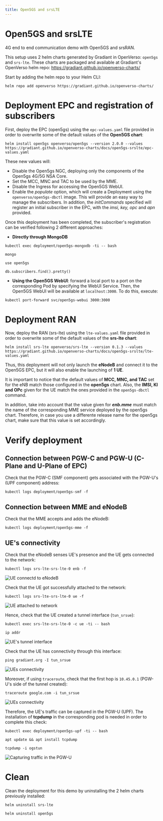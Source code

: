 ```yaml
---
title: Open5GS and srsLTE
--- 
```


# Open5GS and srsLTE 

4G end to end communication demo with Open5GS and srsRAN.

This setup uses 2 helm charts generated by Gradiant in OpenVerso: `open5gs` and `srs-lte`. These charts are packaged and available at Gradiant's OpenVerso helm repo: https://gradiant.github.io/openverso-charts/

Start by adding the helm repo to your Helm CLI:

```
helm repo add openverso https://gradiant.github.io/openverso-charts/
```

# Deployment EPC and registration of subscribers

First, deploy the EPC (open5gs) using the `epc-values.yaml` file provided in order to overwrite some of the default values of the **Open5GS chart**:

```
helm install open5gs openverso/open5gs --version 2.0.0 --values https://gradiant.github.io/openverso-charts/docs/open5gs-srslte/epc-values.yaml 
```

These new values will:

- Disable the Open5gs NGC, deploying only the components of the Open5gs 4G/5G NSA Core.
- Set the MCC, MNC and TAC to be used by the MME.
- Disable the Ingress for accessing the Open5GS WebUI.
- Enable the *populate* option, which will create a Deployment using the `openverso/open5gs-dbctl` image. This will provide an easy way to manage the subscribers. In addition, the *initCommands* specified will register an initial subscriber in the EPC, with the *imsi, key, opc* and *apn* provided.

Once this deployment has been completed, the subscriber's registration can be verified following 2 different approaches:

- **Directly through MongoDB**

```
kubectl exec deployment/open5gs-mongodb -ti -- bash

mongo

use open5gs

db.subscribers.find().pretty()
```
- **Using the Open5GS WebUI**: forward a local port to a port on the corresponding Pod by specifying the WebUI Service. Then, the Open5GS WebUI will be available at `localhost:3000`. To do this, execute:
```
kubectl port-forward svc/open5gs-webui 3000:3000
```


# Deployment RAN

Now, deploy the RAN (srs-lte) using the `lte-values.yaml` file provided in order to overwrite some of the default values of the **srs-lte chart**:

```
helm install srs-lte openverso/srs-lte --version 0.1.3 --values https://gradiant.github.io/openverso-charts/docs/open5gs-srslte/lte-values.yaml 
```

Thus, this deployment will not only launch the **eNodeB** and connect it to the Open5GS EPC, but it will also enable the launching of **1 UE**.

It is important to notice that the default values of **MCC, MNC, and TAC** set for the eNB match those configured in the **open5gs** chart. Also, the **IMSI, KI and OPc** given for the UE match the ones provided in the `open5gs-dbctl` command.

In addition, take into account that the value given for ***enb.mme*** must match the name of the corresponding MME service deployed by the open5gs chart. Therefore, in case you use a differente release name for the open5gs chart, make sure that this value is set accordingly. 


# Verify deployment

## Connection between PGW-C and PGW-U (C-Plane and U-Plane of EPC)

Check that the PGW-C (SMF component) gets associated with the PGW-U's (UPF component) address:
```
kubectl logs deployment/open5gs-smf -f
```

## Connection between MME and eNodeB

Check that the MME accepts and adds the eNodeB:
```
kubectl logs deployment/open5gs-mme -f
```

## UE's connectivity

Check that the eNodeB senses UE's presence and the UE gets connected to the network:
```
kubectl logs srs-lte-srs-lte-0 enb -f
```
![UE connectd to eNodeB](https://raw.githubusercontent.com/Gradiant/openverso-charts/gh-pages/docs/open5gs-srslte/screenshots/enb_ue_connected.png "UE connected to eNodeB")

Check that the UE got successfully attached to the network:
 ```
kubectl logs srs-lte-srs-lte-0 ue -f
```
![UE attached to network](https://raw.githubusercontent.com/Gradiant/openverso-charts/gh-pages/docs/open5gs-srslte/screenshots/ue_attached.png "UE attached to network")

Hence, check that the UE created a tunnel interface (`tun_srsue`):
```
kubectl exec srs-lte-srs-lte-0 -c ue -ti -- bash

ip addr
```

![UE's tunnel interface](https://raw.githubusercontent.com/Gradiant/openverso-charts/gh-pages/docs/open5gs-srslte/screenshots/tun_interface_ue.png "UE's tunnel interface")

Check that the UE has connectivity through this interface:
```
ping gradiant.org -I tun_srsue
```
![UEs connectivity](https://raw.githubusercontent.com/Gradiant/openverso-charts/gh-pages/docs/open5gs-srslte/screenshots/ping_ue.png "UEs connectivity")

Moreover, if using `traceroute`, check that the first hop is `10.45.0.1` (PGW-U's side of the tunnel created):
```
traceroute google.com -i tun_srsue
```
![UEs connectivity](https://raw.githubusercontent.com/Gradiant/openverso-charts/gh-pages/docs/open5gs-srslte/screenshots/traceroute_ue.png "UEs connectivity")

Therefore, the UE's traffic can be captured in the PGW-U (UPF). The installation of **tcpdump** in the corresponding pod is needed in order to complete this check:
```
kubectl exec deployment/open5gs-upf -ti -- bash

apt update && apt install tcpdump

tcpdump -i ogstun
```
![Capturing traffic in the PGW-U](https://raw.githubusercontent.com/Gradiant/openverso-charts/gh-pages/docs/open5gs-srslte/screenshots/tcpdump.png "Capturing traffic in the PGW-U")

# Clean
Clean the deployment for this demo by uninstalling the 2 helm charts previously installed:
```
helm uninstall srs-lte

helm uninstall open5gs
```